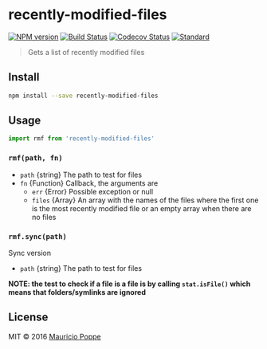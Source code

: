 # recently-modified-files

[![NPM version][npm-image]][npm-url]
[![Build Status][travis-image]][travis-url]
[![Codecov Status][codecov-image]][codecov-url]
[![Standard][standard-image]][standard-url]

> Gets a list of recently modified files

## Install

```sh
npm install --save recently-modified-files
```

## Usage

```js
import rmf from 'recently-modified-files'
```

### `rmf(path, fn)`

- `path` {string} The path to test for files
- `fn` {Function} Callback, the arguments are
  - `err` {Error} Possible exception or null
  - `files` {Array} An array with the names of the files where the first one is the most recently modified file or an empty array when there are no files

### `rmf.sync(path)`

Sync version

- `path` {string} The path to test for files

**NOTE: the test to check if a file is a file is by calling `stat.isFile()` which means that folders/symlinks are ignored** 

## License

MIT © 2016 [Mauricio Poppe](http://maurizzzio.com)

[npm-url]: https://npmjs.org/package/recently-modified-files
[npm-image]: https://img.shields.io/npm/v/recently-modified-files.svg?style=flat

[travis-url]: https://travis-ci.org/maurizzzio/recently-modified-files
[travis-image]: https://img.shields.io/travis/maurizzzio/recently-modified-files.svg?style=flat

[codecov-url]: https://codecov.io/github/maurizzzio/recently-modified-files
[codecov-image]: https://img.shields.io/codecov/c/github/maurizzzio/recently-modified-files.svg?style=flat

[depstat-url]: https://david-dm.org/maurizzzio/recently-modified-files
[depstat-image]: https://david-dm.org/maurizzzio/recently-modified-files.svg?style=flat

[download-image]: http://img.shields.io/npm/dm/recently-modified-files.svg?style=flat

[standard-image]: https://img.shields.io/badge/code%20style-standard-brightgreen.svg?style=flat
[standard-url]: http://standardjs.com/

